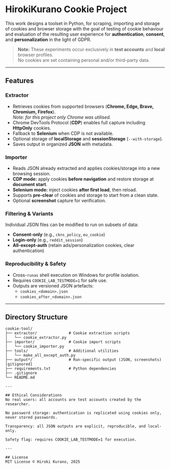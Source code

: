 # HirokiKurano Cookie Project

This work designs a toolset in Python, for scraping, importing and storage of cookies and browser storage with the goal of testing of cookie behaviour and evaluation of the resulting user experience for **authentication**, **consent**, and **personalization** in the light of GDPR.

> **Note:** These experiments occur exclusively in **test accounts** and **local** browser profiles.  
> No cookies are set containing personal and/or third-party data.

---

## Features

### Extractor
- Retrieves cookies from supported browsers (**Chrome, Edge, Brave, Chromium, Firefox**).  
  *Note: for this project only Chrome was utilised.*
- Chrome DevTools Protocol (**CDP**) enables full capture including **HttpOnly** cookies.
- Fallback to **Selenium** when CDP is not available.
- Optional storage of **localStorage** and **sessionStorage** (`--with-storage`).
- Saves output in organized **JSON** with metadata.

### Importer
- Reads JSON already extracted and applies cookies/storage into a new browsing session.
- **CDP mode:** apply cookies **before navigation** and restore storage at **document start**.
- **Selenium mode:** inject cookies **after first load**, then reload.
- Supports **pre-clear** of cookies and storage to start from a clean state.
- Optional **screenshot** capture for verification.

### Filtering & Variants
Individual JSON files can be modified to run on subsets of data:
- **Consent-only** (e.g., `ckns_policy`, `eu_cookie`)
- **Login-only** (e.g., `reddit_session`)
- **All-except-auth** (retain ads/personalization cookies, clear authentication)

### Reproducibility & Safety
- Cross-`runas` shell execution on Windows for profile isolation.
- Requires `COOKIE_LAB_TESTMODE=1` for safe use.
- Outputs are versioned JSON artefacts:
  - `cookies_<domain>.json`
  - `cookies_after_<domain>.json`

---

## Directory Structure

```text
cookie-tool/
├── extractor/              # Cookie extraction scripts
│   └── cookie_extractor.py
├── importer/               # Cookie import scripts
│   └── cookie_importer.py
├── tools/                  # Additional utilities
│   └── make_all_except_auth.py
├── output*/                # Run-specific output (JSON, screenshots) [gitignored]
├── requirements.txt        # Python dependencies
├── .gitignore
└── README.md

---

## Ethical Considerations
No real users: all accounts are test accounts created by the researcher.

No password storage: authentication is replicated using cookies only, never stored passwords.

Transparency: all JSON outputs are explicit, reproducible, and local-only.

Safety flag: requires COOKIE_LAB_TESTMODE=1 for execution.

---

## License
MIT License © Hiroki Kurano, 2025